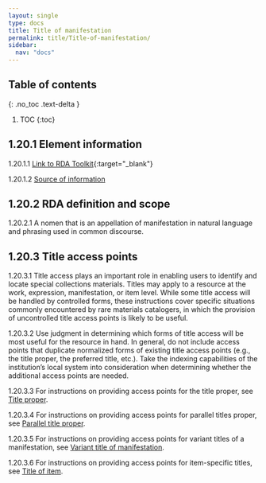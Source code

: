 ```yaml
---
layout: single
type: docs
title: Title of manifestation
permalink: title/Title-of-manifestation/
sidebar:
  nav: "docs"
---
```


## Table of contents
{: .no_toc .text-delta }

1. TOC
{:toc}

## 1.20.1 Element information

<a name="1.20.1.1">1.20.1.1</a> [Link to RDA Toolkit](https://beta.rdatoolkit.org/Content?externalId=en-US_ala-6d73e093-3928-3314-ad35-cc4afb3e3e3b){:target="_blank"}

<a name="1.20.1.2">1.20.1.2</a> [Source of information](/DCRMR/title/)

## 1.20.2 RDA definition and scope

<a name="1.20.2.1">1.20.2.1</a> A nomen that is an appellation of manifestation in natural language and phrasing used in common discourse.

## 1.20.3 Title access points

<a name="1.20.3.1">1.20.3.1</a> Title access plays an important role in enabling users to identify and locate special collections materials. Titles may apply to a resource at the work, expression, manifestation, or item level. While some title access will be handled by controlled forms, these instructions cover specific situations commonly encountered by rare materials catalogers, in which the provision of uncontrolled title access points is likely to be useful. 

<a name="1.20.3.2">1.20.3.2</a> Use judgment in determining which forms of title access will be most useful for the resource in hand. In general, do not include access points that duplicate normalized forms of existing title access points (e.g., the title proper, the preferred title, etc.). Take the indexing capabilities of the institution’s local system into consideration when determining whether the additional access points are needed.

<a name="1.20.3.3">1.20.3.3</a> For instructions on providing access points for the title proper, see [Title proper](/DCRMR/title/Title-proper/).

<a name="1.20.3.4">1.20.3.4</a> For instructions on providing access points for parallel titles proper, see [Parallel title proper](/DCRMR/title/Parallel-title-proper/).

<a name="1.20.3.5">1.20.3.5</a> For instructions on providing access points for variant titles of a manifestation, see [Variant title of manifestation](/DCRMR/title/Variant-title-of-manifestation).

<a name="1.20.3.6">1.20.3.6</a> For instructions on providing access points for item-specific titles, see [Title of item](/DCRMR/title/Title-of-item/).